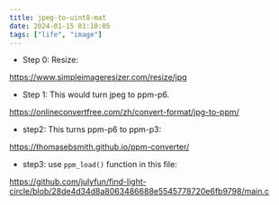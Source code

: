 ```yaml
---
title: jpeg-to-uint8-mat
date: 2024-01-15 01:10:05
tags: ["life", "image"]
---
```

* Step 0: Resize:

https://www.simpleimageresizer.com/resize/jpg

* Step 1: This would turn jpeg to ppm-p6.

https://onlineconvertfree.com/zh/convert-format/jpg-to-ppm/

* step2: This turns ppm-p6 to ppm-p3:

https://thomasebsmith.github.io/ppm-converter/

* step3: use `ppm_load()` function in this file:

https://github.com/julyfun/find-light-circle/blob/28de4d34d8a8063486688e5545778720e6fb9798/main.c

